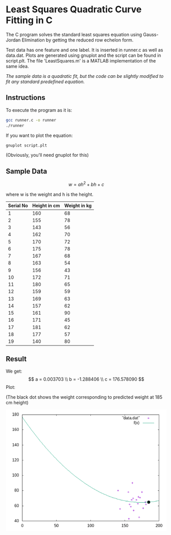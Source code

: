 # Least Squares Quadratic Curve Fitting in C

The C program solves the standard least squares equation using Gauss-Jordan Elimination by getting the reduced row echelon form.

Test data has one feature and one label. It is inserted in runner.c as well as data.dat. Plots are generated using gnuplot and the script can be found in script.plt. The file 'LeastSquares.m' is a MATLAB implementation of the same idea. 

*The sample data is a quadratic fit, but the code can be slightly modified to fit any standard predefined equation.*

## Instructions

To execute the program as it is:

```bash
gcc runner.c -o runner
./runner
```

If you want to plot the equation:

```sh
gnuplot script.plt
```

(Obviously, you'll need gnuplot for this)

## Sample Data

$$
w = ah^2 + bh + c
$$

where w is the weight and h is the height. 

| Serial No | Height in cm | Weight in kg |
| --------- | ------------ | ------------ |
| 1         | 160          | 68           |
| 2         | 155          | 78           |
| 3         | 143          | 56           |
| 4         | 162          | 70           |
| 5         | 170          | 72           |
| 6         | 175          | 78           |
| 7         | 167          | 68           |
| 8         | 163          | 54           |
| 9         | 156          | 43           |
| 10        | 172          | 71           |
| 11        | 180          | 65           |
| 12        | 159          | 59           |
| 13        | 169          | 63           |
| 14        | 157          | 62           |
| 15        | 161          | 90           |
| 16        | 171          | 45           |
| 17        | 181          | 62           |
| 18        | 177          | 57           |
| 19        | 140          | 80           |

## Result

We get:
$$
a = 0.003703 \\
b = -1.288406 \\
c = 176.578090
$$
Plot:

(The black dot shows the weight corresponding to predicted weight at 185 cm height)

![output](output.png)
